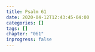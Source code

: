 ```yaml
---
title: Psalm 61
date: 2020-04-12T12:43:45-04:00
categories: []
tags: []
chapter: "061"
inprogress: false
---
```


